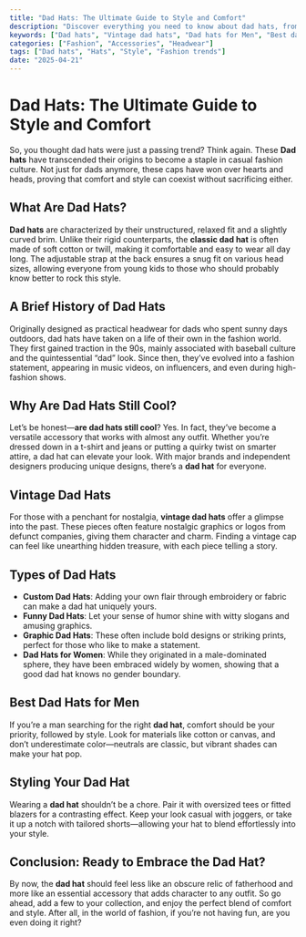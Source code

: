 ```yaml
---
title: "Dad Hats: The Ultimate Guide to Style and Comfort"
description: "Discover everything you need to know about dad hats, from their history to styling tips. Elevate your wardrobe with the perfect dad hat."
keywords: ["Dad hats", "Vintage dad hats", "Dad hats for Men", "Best dad hats", "Custom dad hats", "Funny Dad hats", "Graphic Dad hats", "Dad hats for women", "Dad Hats style"]
categories: ["Fashion", "Accessories", "Headwear"]
tags: ["Dad hats", "Hats", "Style", "Fashion trends"]
date: "2025-04-21"
---
```


# Dad Hats: The Ultimate Guide to Style and Comfort

So, you thought dad hats were just a passing trend? Think again. These **Dad hats** have transcended their origins to become a staple in casual fashion culture. Not just for dads anymore, these caps have won over hearts and heads, proving that comfort and style can coexist without sacrificing either.

## What Are Dad Hats?

**Dad hats** are characterized by their unstructured, relaxed fit and a slightly curved brim. Unlike their rigid counterparts, the **classic dad hat** is often made of soft cotton or twill, making it comfortable and easy to wear all day long. The adjustable strap at the back ensures a snug fit on various head sizes, allowing everyone from young kids to those who should probably know better to rock this style.

## A Brief History of Dad Hats

Originally designed as practical headwear for dads who spent sunny days outdoors, dad hats have taken on a life of their own in the fashion world. They first gained traction in the 90s, mainly associated with baseball culture and the quintessential “dad” look. Since then, they’ve evolved into a fashion statement, appearing in music videos, on influencers, and even during high-fashion shows.

## Why Are Dad Hats Still Cool?

Let’s be honest—**are dad hats still cool**? Yes. In fact, they’ve become a versatile accessory that works with almost any outfit. Whether you’re dressed down in a t-shirt and jeans or putting a quirky twist on smarter attire, a dad hat can elevate your look. With major brands and independent designers producing unique designs, there’s a **dad hat** for everyone.

## Vintage Dad Hats

For those with a penchant for nostalgia, **vintage dad hats** offer a glimpse into the past. These pieces often feature nostalgic graphics or logos from defunct companies, giving them character and charm. Finding a vintage cap can feel like unearthing hidden treasure, with each piece telling a story.

## Types of Dad Hats

- **Custom Dad Hats**: Adding your own flair through embroidery or fabric can make a dad hat uniquely yours.
- **Funny Dad Hats**: Let your sense of humor shine with witty slogans and amusing graphics.
- **Graphic Dad Hats**: These often include bold designs or striking prints, perfect for those who like to make a statement.
- **Dad Hats for Women**: While they originated in a male-dominated sphere, they have been embraced widely by women, showing that a good dad hat knows no gender boundary.

## Best Dad Hats for Men

If you’re a man searching for the right **dad hat**, comfort should be your priority, followed by style. Look for materials like cotton or canvas, and don’t underestimate color—neutrals are classic, but vibrant shades can make your hat pop.

## Styling Your Dad Hat

Wearing a **dad hat** shouldn’t be a chore. Pair it with oversized tees or fitted blazers for a contrasting effect. Keep your look casual with joggers, or take it up a notch with tailored shorts—allowing your hat to blend effortlessly into your style.

## Conclusion: Ready to Embrace the Dad Hat?

By now, the **dad hat** should feel less like an obscure relic of fatherhood and more like an essential accessory that adds character to any outfit. So go ahead, add a few to your collection, and enjoy the perfect blend of comfort and style. After all, in the world of fashion, if you’re not having fun, are you even doing it right?